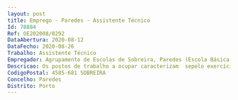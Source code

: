 ```yaml
--- 
layout: post
title: Emprego - Paredes - Assistente Técnico
Id: 78884
Ref: OE202008/0292
DataAbertura: 2020-08-12
DataFecho: 2020-08-26
Trabalho: Assistente Técnico
Empregador: Agrupamento de Escolas de Sobreira, Paredes (Escola Básica de Sobreira, Paredes - Sede)
Descricao: Os postos de trabalho a ocupar caracterizam  sepelo exercício de funções na categoria de assistente técnico, tal como descrito no Anexo referidono n.º 2 do artigo 88.º da LTFP, para os serviços administrativos dos agrupamentos de escolasou escolas não agrupadas, compreendendo designadamente as atividades inerentes à gestão dealunos, pessoal, orçamento, contabilidade, património, aprovisionamento, secretaria, arquivo eexpediente.
CodigoPostal: 4585-681 SOBREIRA
Concelho: Paredes
Distrito: Porto
--- 
```

